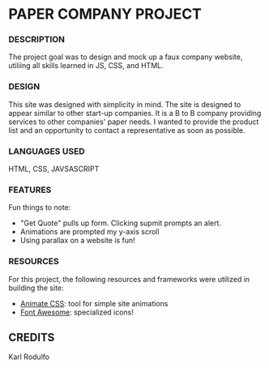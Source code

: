 # PAPER COMPANY PROJECT

### DESCRIPTION
The project goal was to design and mock up a faux company website, utiliing all skills learned in JS, CSS, and HTML. 

### DESIGN
This site was designed with simplicity in mind. The site is designed to appear similar to other start-up companies. It is a B to B company providing services to other companies' paper needs. I wanted to provide the product list and an opportunity to contact a representative as soon as possible. 

### LANGUAGES USED 
HTML, CSS, JAVSASCRIPT

### FEATURES
Fun things to note:

- "Get Quote" pulls up form. Clicking supmit prompts an alert. 
- Animations are prompted my y-axis scroll 
- Using parallax on a website is fun! 

### RESOURCES

For this project, the following resources and frameworks were utilized in building the site: 

- [Animate CSS](https://daneden.github.io/animate.css/): tool for simple site animations
- [Font Awesome](https://fontawesome.com/icons?d=gallery): specialized icons! 

## CREDITS
Karl Rodulfo